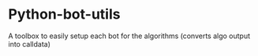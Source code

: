 # Python-bot-utils
A toolbox to easily setup each bot for the algorithms (converts algo output into calldata)
